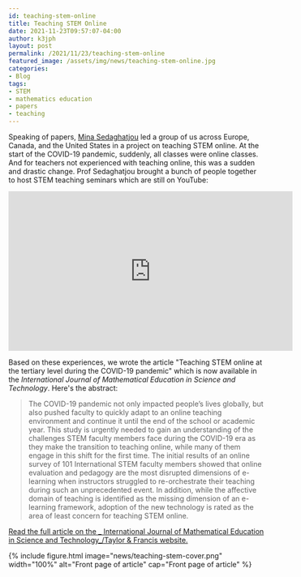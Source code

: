 ```yaml
---
id: teaching-stem-online
title: Teaching STEM Online
date: 2021-11-23T09:57:07-04:00
author: k3jph
layout: post
permalink: /2021/11/23/teaching-stem-online
featured_image: /assets/img/news/teaching-stem-online.jpg
categories:
- Blog 
tags:
- STEM
- mathematics education
- papers
- teaching
---
```


Speaking of papers, [Mina Sedaghatjou](https://www.sedaghatjou.com/)
led a group of us across Europe, Canada, and the United States in
a project on teaching STEM online.  At the start of the COVID-19
pandemic, suddenly, all classes were online classes.  And for
teachers not experienced with teaching online, this was a sudden
and drastic change.  Prof Sedaghatjou brought a bunch of people
together to host STEM teaching seminars which are still on YouTube:

<center>
<iframe width="560" height="315" src="https://www.youtube.com/embed/videoseries?list=PL4Bqx8GSZYa6e2MbOM7yB6uW1Ap-mcrRf" title="YouTube video player" frameborder="0" allow="accelerometer; autoplay; clipboard-write; encrypted-media; gyroscope; picture-in-picture" allowfullscreen></iframe>
</center>

Based on these experiences, we wrote the article "Teaching STEM
online at the tertiary level during the COVID-19 pandemic" which
is now available in the _International Journal of Mathematical
Education in Science and Technology_.  Here's the abstract:

> The COVID-19 pandemic not only impacted people’s lives globally,
but also pushed faculty to quickly adapt to an online teaching
environment and continue it until the end of the school or academic
year. This study is urgently needed to gain an understanding of the
challenges STEM faculty members face during the COVID-19 era as
they make the transition to teaching online, while many of them
engage in this shift for the first time. The initial results of an
online survey of 101 International STEM faculty members showed that
online evaluation and pedagogy are the most disrupted dimensions
of e-learning when instructors struggled to re-orchestrate their
teaching during such an unprecedented event. In addition, while the
affective domain of teaching is identified as the missing dimension
of an e-learning framework, adoption of the new technology is rated
as the area of least concern for teaching STEM online.

[Read the full article on the _ International Journal of Mathematical
Education in Science and Technology_/Taylor & Francis
website.](https://www.tandfonline.com/doi/full/10.1080/0020739X.2021.1954251)

{% include figure.html image="news/teaching-stem-cover.png" width="100%"
alt="Front page of article"
cap="Front page of article" %}
